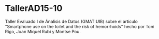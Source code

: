 # TallerAD15-10

Taller Evaluado I de Ánalisis de Datos (GMAT UIB) sobre el artículo 
"Smartphone use on the toilet and the risk of hemorrhoids" hecho por Toni Rigo, 
Joan Miquel Rubi y Montse Pou.
